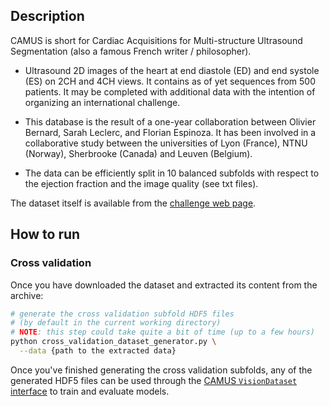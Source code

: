 ## Description

CAMUS is short for Cardiac Acquisitions for Multi-structure Ultrasound Segmentation
(also a famous French writer / philosopher).

- Ultrasound 2D images of the heart at end diastole (ED) and end systole (ES) on 2CH and 4CH views.
It contains as of yet sequences from 500 patients. It may be completed with additional data with the intention of
organizing an international challenge.

- This database is the result of a one-year collaboration between Olivier Bernard, Sarah Leclerc, and Florian Espinoza.
It has been involved in a collaborative study between the universities of Lyon (France), NTNU (Norway),
Sherbrooke (Canada) and Leuven (Belgium).

- The data can be efficiently split in 10 balanced subfolds with respect to the ejection fraction and the image quality
(see txt files).

The dataset itself is available from the [challenge web page](https://www.creatis.insa-lyon.fr/Challenge/camus/).

## How to run

### Cross validation
Once you have downloaded the dataset and extracted its content from the archive:
```bash
# generate the cross validation subfold HDF5 files
# (by default in the current working directory) 
# NOTE: this step could take quite a bit of time (up to a few hours)
python cross_validation_dataset_generator.py \
  --data {path to the extracted data}
```
Once you've finished generating the cross validation subfolds, any of the generated HDF5 files can be used through the
[CAMUS `VisionDataset` interface](dataset.py) to train and evaluate models.
